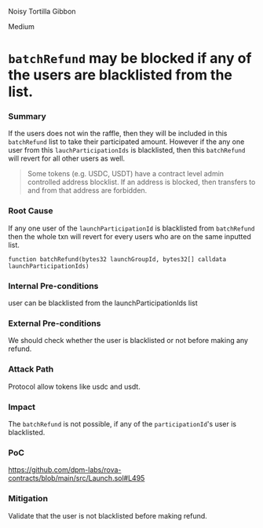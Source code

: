 Noisy Tortilla Gibbon

Medium

# `batchRefund` may be blocked if any of the users are blacklisted from the list.

### Summary

If the users does not win the raffle, then they will be included in this `batchRefund` list to take their participated amount. However if the any one user from this `lauchParticipationIds`  is blacklisted, then this `batchRefund` will revert for all other users as well.

> Some tokens (e.g. USDC, USDT) have a contract level admin controlled address blocklist. If an address is blocked, then transfers to and from that address are forbidden.



### Root Cause

If any one user of the `launchParticipationId`  is blacklisted from `batchRefund` then the whole txn will revert for every users who are on the same inputted list.
```solidity
function batchRefund(bytes32 launchGroupId, bytes32[] calldata launchParticipationIds)
```

### Internal Pre-conditions

user can be blacklisted from the launchParticipationIds list

### External Pre-conditions

We should check whether the user is blacklisted or not before making any refund.

### Attack Path

Protocol allow tokens like usdc and usdt.

### Impact

The `batchRefund` is not possible, if any of the `participationId`'s user is blacklisted.

### PoC

https://github.com/dpm-labs/rova-contracts/blob/main/src/Launch.sol#L495

### Mitigation

Validate that the user is not blacklisted before making refund.